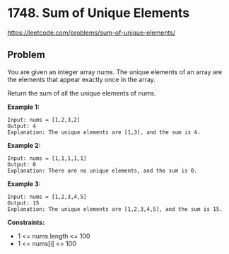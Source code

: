 # 1748. Sum of Unique Elements

https://leetcode.com/problems/sum-of-unique-elements/

## Problem

You are given an integer array nums. The unique elements of an array are the elements that appear exactly once in the array.

Return the sum of all the unique elements of nums.

**Example 1:**
```
Input: nums = [1,2,3,2]
Output: 4
Explanation: The unique elements are [1,3], and the sum is 4.
```

**Example 2:**
```
Input: nums = [1,1,1,1,1]
Output: 0
Explanation: There are no unique elements, and the sum is 0.
```

**Example 3:**
```
Input: nums = [1,2,3,4,5]
Output: 15
Explanation: The unique elements are [1,2,3,4,5], and the sum is 15.
``` 

**Constraints:**
* 1 <= nums.length <= 100
* 1 <= nums[i] <= 100
